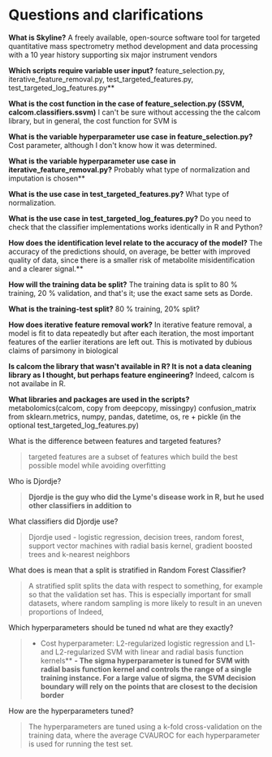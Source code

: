 # Questions and clarifications

**What is Skyline?**
 A freely available, open-source software tool for targeted quantitative mass spectrometry method development and data processing with a 10 year history supporting six major instrument vendors

**Which scripts require variable user input?**
feature_selection.py, iterative_feature_removal.py, test_targeted_features.py, test_targeted_log_features.py**

**What is the cost function in the case of feature_selection.py (SSVM, calcom.classifiers.ssvm)**
I can't be sure without accessing the the calcom library, but in general, the cost function for SVM is

**What is the variable hyperparameter use case in feature_selection.py?**
Cost parameter, although I don't know how it was determined.

**What is the variable hyperparameter use case in iterative_feature_removal.py?**
Probably what type of  normalization and imputation is chosen**

**What is the use case in test_targeted_features.py?**
What type of normalization.

**What is the use case in test_targeted_log_features.py?**
Do you need to check that the classifier implementations works identically in R and Python?

**How does the identification level relate to the accuracy of the model?**
The accuracy of the predictions should, on average, be better with improved quality of data, since there is a smaller risk of metabolite misidentification and a clearer signal.**

**How will the training data be split?**
The training data is split to 80 % training, 20 % validation, and that's it; use the exact same sets as Dorde.

**What is the training-test split?**
80 % training, 20% split?

**How does iterative feature removal work?**
In iterative feature removal, a model is fit to data repeatedly but after each iteration, the most important features of the earlier iterations are left out. This is motivated by dubious claims of parsimony in biological 

**Is calcom the library that wasn't available in R? It is not a data cleaning library as I thought, but perhaps feature engineering?**
Indeed, calcom is not availabe in R.

**What libraries and packages are used in the scripts?**
metabolomics(calcom, copy from deepcopy, missingpy) confusion_matrix from sklearn.metrics, numpy, pandas, datetime, os, re + pickle (in the optional test_targeted_log_features.py)

What is the difference between features and targeted features?
>targeted features are a subset of features which build the best possible model while avoiding overfitting

Who is Djordje?
>**Djordje is the guy who did the Lyme's disease work in R, but he used other classifiers in addition to**

What classifiers did Djordje use?
>Djordje used - logistic regression, decision trees, random forest, support vector machines with radial basis kernel, gradient boosted trees and k-nearest neighbors

What does is mean that a split is stratified in Random Forest Classifier?
> A stratified split splits the data with respect to something, for example so that the validation set has. This is especially important for small datasets, where random sampling is more likely to result in an uneven proportions of  Indeed,

 Which hyperparameters should be tuned nd what are they exactly?
 >- Cost hyperparameter: L2-regularized logistic regression and L1- and L2-regularized SVM with linear and radial basis function kernels**
**- The sigma hyperparameter is tuned for SVM with radial basis function kernel and controls the range of a single training instance. For a large value of sigma, the SVM decision boundary will rely on the points that are closest to the decision border**



 How are the hyperparameters tuned?
 > The hyperparameters are tuned using a k-fold cross-validation on the training data, where the average CVAUROC for each hyperparameter is used for running the test set.

